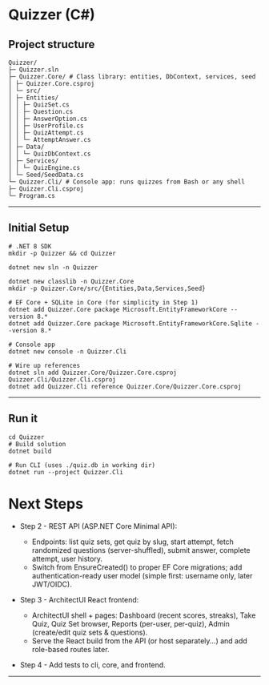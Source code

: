 # Quizzer (C#)

## Project structure

```
Quizzer/
├─ Quizzer.sln
├─ Quizzer.Core/ # Class library: entities, DbContext, services, seed
│ ├─ Quizzer.Core.csproj
│ └─ src/
│ ├─ Entities/
│ │ ├─ QuizSet.cs
│ │ ├─ Question.cs
│ │ ├─ AnswerOption.cs
│ │ ├─ UserProfile.cs
│ │ ├─ QuizAttempt.cs
│ │ └─ AttemptAnswer.cs
│ ├─ Data/
│ │ └─ QuizDbContext.cs
│ ├─ Services/
│ │ └─ QuizEngine.cs
│ └─ Seed/SeedData.cs
└─ Quizzer.Cli/ # Console app: runs quizzes from Bash or any shell
├─ Quizzer.Cli.csproj
└─ Program.cs
```

---

## Initial Setup

```
# .NET 8 SDK
mkdir -p Quizzer && cd Quizzer

dotnet new sln -n Quizzer

dotnet new classlib -n Quizzer.Core
mkdir -p Quizzer.Core/src/{Entities,Data,Services,Seed}

# EF Core + SQLite in Core (for simplicity in Step 1)
dotnet add Quizzer.Core package Microsoft.EntityFrameworkCore --version 8.*
dotnet add Quizzer.Core package Microsoft.EntityFrameworkCore.Sqlite --version 8.*

# Console app
dotnet new console -n Quizzer.Cli

# Wire up references
dotnet sln add Quizzer.Core/Quizzer.Core.csproj Quizzer.Cli/Quizzer.Cli.csproj
dotnet add Quizzer.Cli reference Quizzer.Core/Quizzer.Core.csproj
```

---

## Run it

```
cd Quizzer
# Build solution
dotnet build

# Run CLI (uses ./quiz.db in working dir)
dotnet run --project Quizzer.Cli
```


# Next Steps

- Step 2 - REST API (ASP.NET Core Minimal API):

    - Endpoints: list quiz sets, get quiz by slug, start attempt, fetch randomized questions (server-shuffled), submit answer, complete attempt, user history.
    - Switch from EnsureCreated() to proper EF Core migrations; add authentication-ready user model (simple first: username only, later JWT/OIDC).

- Step 3 - ArchitectUI React frontend:

    - ArchitectUI shell + pages: Dashboard (recent scores, streaks), Take Quiz, Quiz Set browser, Reports (per-user, per-quiz), Admin (create/edit quiz sets & questions).
    - Serve the React build from the API (or host separately...) and add role-based routes later.

- Step 4 - Add tests to cli, core, and frontend.

---


